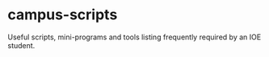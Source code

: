 # campus-scripts
Useful scripts, mini-programs and tools listing frequently required by an IOE student.
